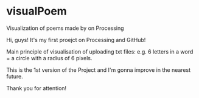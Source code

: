 # visualPoem
Visualization of poems made by on Processing

Hi, guys!
It's my first proejct on Processing and GitHub!

Main principle of visualisation of uploading txt files:
e.g. 6 letters in a word = a circle with a radius of 6 pixels.

This is the 1st version of the Project and I'm gonna improve in the nearest future.


Thank you for attention!
